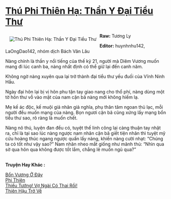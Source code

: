 <a href="https://utruyen.com/thu-phi-thien-ha-than-y-dai-tieu-thu/17534/" title="Thú Phi Thiên Hạ: Thần Y Đại Tiểu Thư"><h1>Thú Phi Thiên Hạ: Thần Y Đại Tiểu Thư</h1></a><div style="display:table"><img align="right" style="float: left; padding: 10px;" src="https://utruyen.com/images/story/200x260/thu-phi-thien-ha-than-y-dai-tieu-thu.jpg" alt="Thú Phi Thiên Hạ: Thần Y Đại Tiểu Thư"><b>Raw:</b> Tương Ly<p></p><b>Editor:</b> huynhnhu142, LaOngDao142, nhóm dịch Bách Vân Lâu<p></p>Nàng chính là thần y nổi tiếng của thế kỷ 21, người mà Diêm Vương muốn mang đi lúc canh ba, nàng nhất định có thể giữ lại đến canh năm.<p></p>Không ngờ nàng xuyên qua lại trở thành đại tiểu thư yếu đuối của Vĩnh Ninh Hầu.<p></p>Ngày đại hôn lại bị vị hôn phu tận tay giao nang cho thổ phí, nàng dùng một tờ hôn thư vỗ vào mặt của nam cặn bã nàng mới không hiếm lạ.<p></p>Mẹ kế ác độc, kế muội giả nhân giả nghĩa, phụ thân tâm ngoan thủ lạc, mỗi người đều muốn mạng của nàng. Bọn ngươi cặn bã cũng xứng lấy mạng bổn tiểu thư sao, rõ ràng là muốn chết. <p></p>Nàng nô thú, luyện đan đều có, tuyệt thế linh công lại càng thuận tay nhặt ra, chỉ là tại sao lúc nàng ngược nam nhân cặn bã giết tiện nhân thì tuyệt mỹ cửu hoàng thúc ngang ngược quấn lấy nàng, khiến nàng cười nhạt: “Chúng ta có tốt như vậy sao?” Nam nhân nheo mắt giống như mãnh thú: “Nhìn qua sờ qua hôn qua không được tốt lắm, chẳng lẽ muốn ngủ qua?”</div><p><br><b>Truyện Hay Khác :</b></p><a href="https://utruyen.com/bon-vuong-o-day/3004/" alt="Bổn Vương Ở Đây">Bổn Vương Ở Đây</a><br/><a href="https://github.com/quanluxury/truyenhot/tree/master/truyenhay/16163/" alt="Phi Thiên">Phi Thiên</a><br/><a href="https://github.com/quanluxury/truyenhot/tree/master/truyenhay/7358/" alt="Thiếu Tướng! Vợ Ngài Có Thai Rồi!">Thiếu Tướng! Vợ Ngài Có Thai Rồi!</a><br/><a href="https://truyenngontinhay.wordpress.com/2019/10/03/thien-hau-tro-ve/" alt="Thiên Hậu Trở Về">Thiên Hậu Trở Về</a><br/>